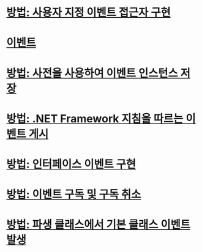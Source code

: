 # [방법: 사용자 지정 이벤트 접근자 구현](how-to-implement-custom-event-accessors.md)
# [이벤트](index.md)
# [방법: 사전을 사용하여 이벤트 인스턴스 저장](how-to-use-a-dictionary-to-store-event-instances.md)
# [방법: .NET Framework 지침을 따르는 이벤트 게시](how-to-publish-events-that-conform-to-net-framework-guidelines.md)
# [방법: 인터페이스 이벤트 구현](how-to-implement-interface-events.md)
# [방법: 이벤트 구독 및 구독 취소](how-to-subscribe-to-and-unsubscribe-from-events.md)
# [방법: 파생 클래스에서 기본 클래스 이벤트 발생](how-to-raise-base-class-events-in-derived-classes.md)
